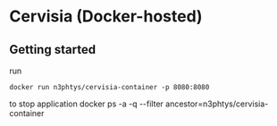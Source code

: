 # Cervisia (Docker-hosted)

## Getting started

run

    docker run n3phtys/cervisia-container -p 8080:8080

to stop application 
    docker ps -a -q  --filter ancestor=n3phtys/cervisia-container
